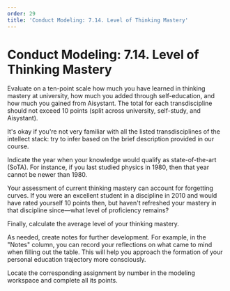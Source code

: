 ```yaml
---
order: 29
title: 'Conduct Modeling: 7.14. Level of Thinking Mastery'
---
```


# Conduct Modeling: 7.14. Level of Thinking Mastery

Evaluate on a ten-point scale how much you have learned in thinking mastery at university, how much you added through self-education, and how much you gained from Aisystant. The total for each transdiscipline should not exceed 10 points (split across university, self-study, and Aisystant).

It's okay if you're not very familiar with all the listed transdisciplines of the intellect stack: try to infer based on the brief description provided in our course.

Indicate the year when your knowledge would qualify as state-of-the-art (SoTA). For instance, if you last studied physics in 1980, then that year cannot be newer than 1980.

Your assessment of current thinking mastery can account for forgetting curves. If you were an excellent student in a discipline in 2010 and would have rated yourself 10 points then, but haven't refreshed your mastery in that discipline since—what level of proficiency remains?

Finally, calculate the average level of your thinking mastery.

As needed, create notes for further development. For example, in the "Notes" column, you can record your reflections on what came to mind when filling out the table. This will help you approach the formation of your personal education trajectory more consciously.

Locate the corresponding assignment by number in the modeling workspace and complete all its points.